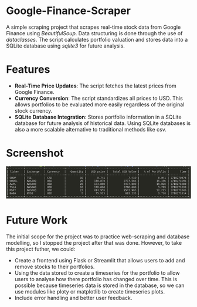 # Google-Finance-Scraper

A simple scraping project that scrapes real-time stock data from Google Finance using *BeautifulSoup*. Data structuring is done through the use of *dataclasses*. The script calculates portfolio valuation and stores data into a SQLite database using *sqlite3* for future analysis.

# Features
- **Real-Time Price Updates**: The script fetches the latest prices from Google Finance.
- **Currency Conversion**: The script standardizes all prices to USD. This allows portfolios to be evaluated more easily regardless of the original stock currency.
- **SQLite Database Integration**: Stores portfolio information in a SQLite database for future analysis of historical data. Using SQLite databases is also a more scalable alternative to traditional methods like csv.

# Screenshot
![Alt text](image.png)

# Future Work
The initial scope for the project was to practice web-scraping and database modelling, so I stopped the project after that was done. However, to take this project futher, we could:

- Create a frontend using Flask or Streamlit that allows users to add and remove stocks to their portfolios.
- Using the data stored to create a timeseries for the portfolio to allow users to analyse how there portfolio has changed over time. This is possible because timeseries data is stored in the database, so we can use modules like ploty or matplotlib to create timeseries plots.
- Include error handling and better user feedback.
